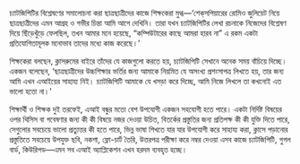 চ্যাটজিপিটির বিশ্লেষণের সমালোচনা করা ছাত্রছাত্রীদের কাজে শিক্ষকেরা মুগ্ধ—‘শেক্‌সপিয়ারের রোমিও জুলিয়েট নিয়ে ছাত্রছাত্রীদের এমন আগ্রহ ও গভীর চিন্তা আমি আগে দেখিনি। তারা যখন চ্যাটজিপিটির লেখা রচনাকে নিজেদের বিশ্লেষণ দিয়ে ছিঁড়েখুঁড়ে ফেলছিল, তখন আমার মনে হয়েছে, “কম্পিউটারের কাছে আমরা হারব না” এ রকম একটা প্রতিযোগিতামূলক মনোভাব তাদের মধ্যে কাজ করেছে।’

শিক্ষকেরা বলছেন, ক্লাসরুমের বাইরে তাঁদের যে কাজগুলো করতে হয়, চ্যাটজিপিটি সেখানে অনেক সময় বাঁচিয়ে দিচ্ছে। একজন বলেছেন, ‘ছাত্রছাত্রীদের উচ্চশিক্ষার ভর্তির জন্য আমাকে নিয়মিত যে অসংখ্য প্রশংসাপত্র লিখতে হয়, তার জন্য আমি এখন এআইয়ের সাহায্য নিই। চ্যাটজিপিটি আমাকে যে খসড়া করে দিচ্ছে, আমি নিজে লিখলে তা কখনোই এত ভালো হতো না।’

শিক্ষার্থী ও শিক্ষক দুই তরফেই, এআই বন্ধুর মতো বেশ উপযোগী একজন সহযোগী হতে পারে। একটা নির্দিষ্ট বিষয়ের ওপর থিসিস বা গবেষণার জন্য কী কী বিষয়ে নজর দেওয়া উচিত, বিতর্কের প্রস্তুতির জন্য প্রতিপক্ষ কী কী যুক্তি দিতে পারে, সেগুলোর সবচেয়ে ভালো প্রত্যুত্তর কী হতে পারে, ভিন্ন ভাষা শিখতে যার যার উপযোগী করে সাহায্য করা, ক্লাসে পড়ানোর প্রস্তুতিতে সবচেয়ে উপযুক্ত ছবি, নকশা, ফ্লো-চার্ট তৈরি, উত্তরপত্র পরীক্ষা করে নম্বর দেওয়া এসব কাজে চ্যাটজিপিটি, গুগল বার্ড, কিউরিপড—এমন সব এআই অ্যাপ্লিকেশন এখন হরদম ব্যবহৃত হচ্ছে।  
